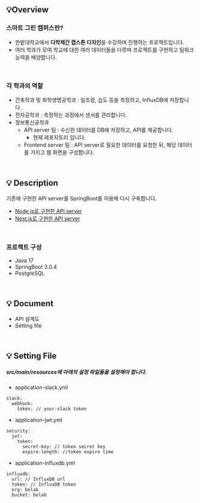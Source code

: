 ## 💡Overview
### 스마트 그린 캠퍼스란?
- 한밭대학교에서 **다학제간 캡스톤 디자인**을 수강하며 진행하는 프로젝트입니다.
- 여러 학과가 모여 학교에 대한 여러 데이터들을 다루며 프로젝트를 구현하고 팀워크 능력을 배양합니다.

<br/>

###  각 학과의 역할
- 건축학과 및 화학생명공학과 : 일조량, 습도 등을 측정하고, InfluxDB에 저장합니다.
- 전자공학과 : 측정하는 과정에서 센서를 관리합니다.
- 정보통신공학과 
  - API server 팀 : 수신한 데이터를 DB에 저장하고, API를 제공합니다.
    - 현재 레포지토리 입니다.
  - Frontend server 팀 : API server로 필요한 데이터를 요청한 뒤, 해당 데이터를 가지고 웹 화면을 구성합니다.



<br/>

## 💡 Description
기존에 구현한 API server를 SpringBoot를 이용해 다시 구축합니다.
- [Node.js로 구현한 API server](https://github.com/2dongyeop/smart-green-campus)
- [Nest.js로 구현한 API server](https://github.com/2dongyeop/smart-green-campus-v2)

<br/>

### 프로젝트 구성
- Java 17
- SpringBoot 3.0.4
- PostgreSQL

<br/>

## 💡 Document
- API 설계도 
- Setting file

<br/>

## 💡 Setting File
##### src/main/resources에 아래의 설정 파일들을 설정해야 합니다.
- application-slack.yml
```
slack:
  webhook:
    token: // your-slack token
```

- application-jwt.yml
```
security:
  jwt:
    token:
      secret-key: // token secret key
      expire-length: //token expire time 
```

- application-influxdb.yml
```
influxdb:
  url: // InfluxDB url
  token: // InfluxDB token
  org: belab
  bucket: belab
  ```
